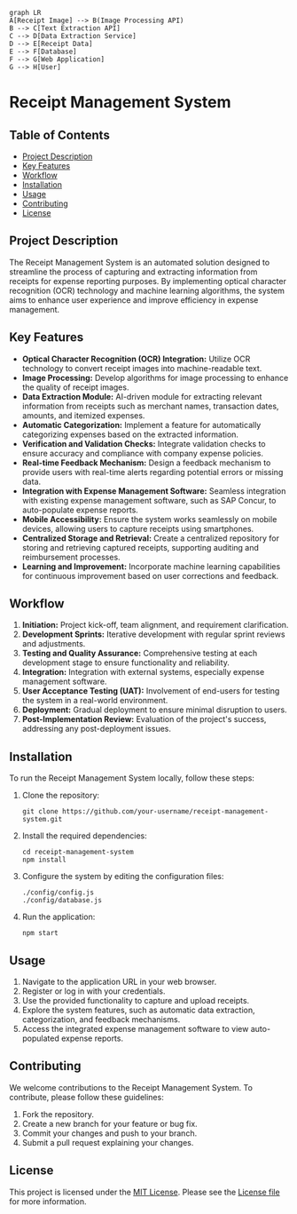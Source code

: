 ```mermaid
graph LR
A[Receipt Image] --> B(Image Processing API)
B --> C[Text Extraction API]
C --> D[Data Extraction Service]
D --> E[Receipt Data]
E --> F[Database]
F --> G[Web Application]
G --> H[User]
```
# Receipt Management System

## Table of Contents
- [Project Description](#project-description)
- [Key Features](#key-features)
- [Workflow](#workflow)
- [Installation](#installation)
- [Usage](#usage)
- [Contributing](#contributing)
- [License](#license)

## Project Description
The Receipt Management System is an automated solution designed to streamline the process of capturing and extracting information from receipts for expense reporting purposes. By implementing optical character recognition (OCR) technology and machine learning algorithms, the system aims to enhance user experience and improve efficiency in expense management.

## Key Features
- **Optical Character Recognition (OCR) Integration:** Utilize OCR technology to convert receipt images into machine-readable text.
- **Image Processing:** Develop algorithms for image processing to enhance the quality of receipt images.
- **Data Extraction Module:** AI-driven module for extracting relevant information from receipts such as merchant names, transaction dates, amounts, and itemized expenses.
- **Automatic Categorization:** Implement a feature for automatically categorizing expenses based on the extracted information.
- **Verification and Validation Checks:** Integrate validation checks to ensure accuracy and compliance with company expense policies.
- **Real-time Feedback Mechanism:** Design a feedback mechanism to provide users with real-time alerts regarding potential errors or missing data.
- **Integration with Expense Management Software:** Seamless integration with existing expense management software, such as SAP Concur, to auto-populate expense reports.
- **Mobile Accessibility:** Ensure the system works seamlessly on mobile devices, allowing users to capture receipts using smartphones.
- **Centralized Storage and Retrieval:** Create a centralized repository for storing and retrieving captured receipts, supporting auditing and reimbursement processes.
- **Learning and Improvement:** Incorporate machine learning capabilities for continuous improvement based on user corrections and feedback.

## Workflow
1. **Initiation:** Project kick-off, team alignment, and requirement clarification.
2. **Development Sprints:** Iterative development with regular sprint reviews and adjustments.
3. **Testing and Quality Assurance:** Comprehensive testing at each development stage to ensure functionality and reliability.
4. **Integration:** Integration with external systems, especially expense management software.
5. **User Acceptance Testing (UAT):** Involvement of end-users for testing the system in a real-world environment.
6. **Deployment:** Gradual deployment to ensure minimal disruption to users.
7. **Post-Implementation Review:** Evaluation of the project's success, addressing any post-deployment issues.

## Installation
To run the Receipt Management System locally, follow these steps:

1. Clone the repository:
   ```
   git clone https://github.com/your-username/receipt-management-system.git
   ```

2. Install the required dependencies:
   ```
   cd receipt-management-system
   npm install
   ```

3. Configure the system by editing the configuration files:
   ```
   ./config/config.js
   ./config/database.js
   ```

4. Run the application:
   ```
   npm start
   ```

## Usage
1. Navigate to the application URL in your web browser.
2. Register or log in with your credentials.
3. Use the provided functionality to capture and upload receipts.
4. Explore the system features, such as automatic data extraction, categorization, and feedback mechanisms.
5. Access the integrated expense management software to view auto-populated expense reports.

## Contributing
We welcome contributions to the Receipt Management System. To contribute, please follow these guidelines:

1. Fork the repository.
2. Create a new branch for your feature or bug fix.
3. Commit your changes and push to your branch.
4. Submit a pull request explaining your changes.

## License
This project is licensed under the [MIT License](LICENSE). Please see the [License file](LICENSE) for more information.